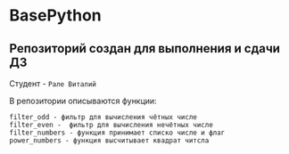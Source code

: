 # BasePython
## Репозиторий создан для выполнения и сдачи ДЗ
Студент - `Рале Виталий`

В репозитории описываются функции:

    filter_odd - фильтр для вычисления чётных числе
    filter_even -  фильтр для вычисления нечётных числе
    filter_numbers - функция принимает списко числе и флаг
    power_numbers - функция высчитывает квадрат читсла